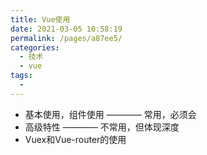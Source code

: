 ```yaml
---
title: Vue使用
date: 2021-03-05 10:58:19
permalink: /pages/a87ee5/
categories:
  - 技术
  - vue
tags:
  - 
---
```


* 基本使用，组件使用 ———— 常用，必须会
* 高级特性 ———— 不常用，但体现深度
* Vuex和Vue-router的使用

